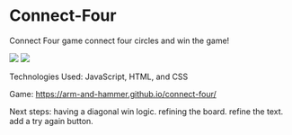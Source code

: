 # Connect-Four
Connect Four game
connect four circles and win the game!

<img src="https://imgur.com/gallery/xDjpMl2">
<img src="https://imgur.com/a/f7kkYtc">

Technologies Used: JavaScript, HTML, and CSS

Game: https://arm-and-hammer.github.io/connect-four/


Next steps:
having a diagonal win logic.
refining the board.
refine the text.
add a try again button.
